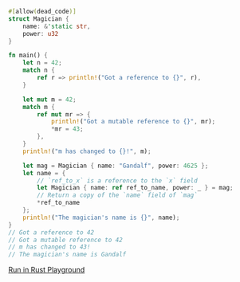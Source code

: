 ```rust
#[allow(dead_code)]
struct Magician {
	name: &'static str,
	power: u32
}

fn main() {
	let n = 42;
	match n {
    	ref r => println!("Got a reference to {}", r),
	}

	let mut m = 42;
	match m {
    	ref mut mr => {
    		println!("Got a mutable reference to {}", mr);
    		*mr = 43;
    	},
	}
	println!("m has changed to {}!", m);

	let mag = Magician { name: "Gandalf", power: 4625 };
	let name = {
        // `ref_to_x` is a reference to the `x` field
        let Magician { name: ref ref_to_name, power: _ } = mag;
        // Return a copy of the `name` field of `mag`
        *ref_to_name
    };
    println!("The magician's name is {}", name);
}
// Got a reference to 42
// Got a mutable reference to 42
// m has changed to 43!
// The magician's name is Gandalf
```
[Run in Rust Playground](https://play.rust-lang.org/?version=stable&mode=debug&edition=2021&gist=98a06b4db9fd1f18bd927a5239ac0643&version=stable)

